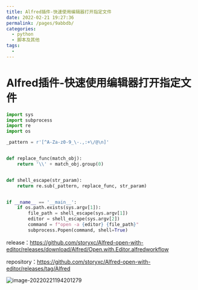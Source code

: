 ```yaml
---
title: Alfred插件-快速使用编辑器打开指定文件
date: 2022-02-21 19:27:36
permalink: /pages/9abbdb/
categories: 
  - python
  - 脚本及其他
tags: 
  - 
---
```

# Alfred插件-快速使用编辑器打开指定文件



```python
import sys
import subprocess
import re
import os

_pattern = r'[^A-Za-z0-9_\-.,:+\/@\n]'


def replace_func(match_obj):
    return '\\' + match_obj.group(0)


def shell_escape(str_param):
    return re.sub(_pattern, replace_func, str_param)


if __name__ == '__main__':
    if os.path.exists(sys.argv[1]):
        file_path = shell_escape(sys.argv[1])
        editor = shell_escape(sys.argv[2])
        command = f"open -a {editor} {file_path}"
        subprocess.Popen(command, shell=True)

```



release：https://github.com/storyxc/Alfred-open-with-editor/releases/download/Alfred/Open.with.Editor.alfredworkflow

repository：https://github.com/storyxc/Alfred-open-with-editor/releases/tag/Alfred





![image-20220221194201279](https://io.storyxc.com/blog/image-20220221194201279.png)
